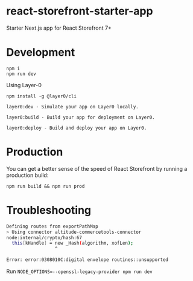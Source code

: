 # react-storefront-starter-app

Starter Next.js app for React Storefront 7+

# Development

```
npm i
npm run dev
```

Using Layer-0

```
npm install -g @layer0/cli

layer0:dev - Simulate your app on Layer0 locally.

layer0:build - Build your app for deployment on Layer0.

layer0:deploy - Build and deploy your app on Layer0.
```

# Production

You can get a better sense of the speed of React Storefront by running a production build:

```
npm run build && npm run prod
```

# Troubleshooting

```bash
Defining routes from exportPathMap
> Using connector altitude-commercetools-connector
node:internal/crypto/hash:67
  this[kHandle] = new _Hash(algorithm, xofLen);
                  ^

Error: error:0308010C:digital envelope routines::unsupported
```

Run 
`NODE_OPTIONS=--openssl-legacy-provider npm run dev` 
